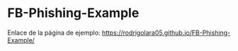 # FB-Phishing-Example
Enlace de la página de ejemplo: https://rodrigolara05.github.io/FB-Phishing-Example/ 
